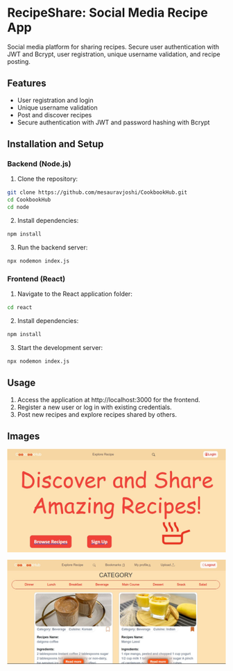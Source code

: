 # RecipeShare: Social Media Recipe App
Social media platform for sharing recipes. Secure user authentication with JWT and Bcrypt, user registration, unique username validation, and recipe posting.

## Features
- User registration and login
- Unique username validation
- Post and discover recipes
- Secure authentication with JWT and password hashing with Bcrypt

## Installation and Setup

###  Backend (Node.js)

1. Clone the repository:
```bash
git clone https://github.com/mesauravjoshi/CookbookHub.git
cd CookbookHub
cd node
```
 
2. Install dependencies:
```bash
npm install
```

3. Run the backend server:
```bash
npx nodemon index.js
```

###  Frontend (React)

1. Navigate to the React application folder:
```bash
cd react
```
 
2. Install dependencies:
```bash
npm install
```

3. Start the development server:
```bash
npx nodemon index.js
```

## Usage
1. Access the application at http://localhost:3000 for the frontend.
2. Register a new user or log in with existing credentials.
3. Post new recipes and explore recipes shared by others.

## Images

![App Screenshot](https://github.com/mesauravjoshi/CookbookHub/blob/main/front/src/assets/HomePage.jpg)

![App Screenshot](https://github.com/mesauravjoshi/CookbookHub/blob/main/front/src/assets/RecipePage.jpg)


